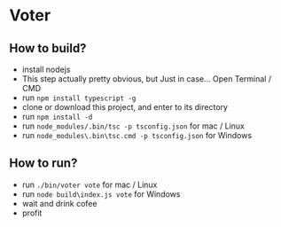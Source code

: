 # Voter

## How to build?
- install nodejs
- This step actually pretty obvious, but Just in case... Open Terminal / CMD
- run ```npm install typescript -g```
- clone or download this project, and enter to its directory
- run ```npm install -d```
- run ```node_modules/.bin/tsc -p tsconfig.json``` for mac / Linux
- run ```node_modules\.bin\tsc.cmd -p tsconfig.json``` for Windows

## How to run?
- run ```./bin/voter vote``` for mac / Linux
- run ```node build\index.js vote``` for Windows
- wait and drink cofee
- profit